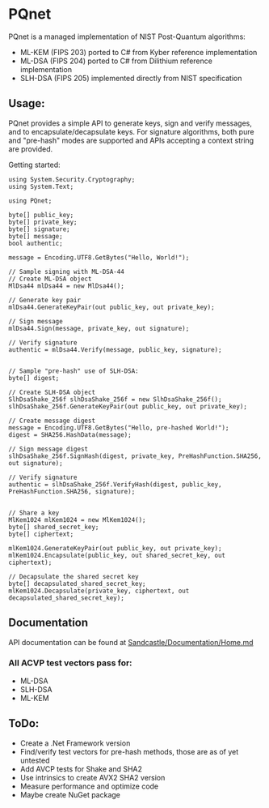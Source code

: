 # PQnet

PQnet is a managed implementation of NIST Post-Quantum algorithms:
 * ML-KEM (FIPS 203) ported to C# from Kyber reference implementation
 * ML-DSA (FIPS 204) ported to C# from Dilithium reference implementation
 * SLH-DSA (FIPS 205) implemented directly from NIST specification

## Usage:
PQnet provides a simple API to generate keys, sign and verify messages, and to encapsulate/decapsulate keys. 
For signature algorithms, both pure and "pre-hash" modes are supported and APIs accepting a context string are provided.

Getting started:

    using System.Security.Cryptography;
    using System.Text;
    
    using PQnet;
    
    byte[] public_key;
    byte[] private_key;
    byte[] signature;
    byte[] message;
    bool authentic;
    
    message = Encoding.UTF8.GetBytes("Hello, World!");
    
    // Sample signing with ML-DSA-44
    // Create ML-DSA object
    MlDsa44 mlDsa44 = new MlDsa44();
    
    // Generate key pair
    mlDsa44.GenerateKeyPair(out public_key, out private_key);
    
    // Sign message
    mlDsa44.Sign(message, private_key, out signature);
    
    // Verify signature
    authentic = mlDsa44.Verify(message, public_key, signature);
    
    
    // Sample "pre-hash" use of SLH-DSA:
    byte[] digest;
    
    // Create SLH-DSA object
    SlhDsaShake_256f slhDsaShake_256f = new SlhDsaShake_256f();
    slhDsaShake_256f.GenerateKeyPair(out public_key, out private_key);
    
    // Create message digest
    message = Encoding.UTF8.GetBytes("Hello, pre-hashed World!");
    digest = SHA256.HashData(message);
    
    // Sign message digest
    slhDsaShake_256f.SignHash(digest, private_key, PreHashFunction.SHA256, out signature);
    
    // Verify signature
    authentic = slhDsaShake_256f.VerifyHash(digest, public_key, PreHashFunction.SHA256, signature);

      
    // Share a key
    MlKem1024 mlKem1024 = new MlKem1024();
    byte[] shared_secret_key;
    byte[] ciphertext;
    
    mlKem1024.GenerateKeyPair(out public_key, out private_key);
    mlKem1024.Encapsulate(public_key, out shared_secret_key, out ciphertext);
    
    // Decapsulate the shared secret key
    byte[] decapsulated_shared_secret_key;
    mlKem1024.Decapsulate(private_key, ciphertext, out decapsulated_shared_secret_key);
 

## Documentation
  API documentation can be found at 
  [Sandcastle/Documentation/Home.md](Sandcastle/Documentation/Home.md)

### All ACVP test vectors pass for:
  - ML-DSA 
  - SLH-DSA
  - ML-KEM

## ToDo:
  - Create a .Net Framework version
  - Find/verify test vectors for pre-hash methods, those are as of yet untested
  - Add AVCP tests for Shake and SHA2
  - Use intrinsics to create AVX2 SHA2 version
  - Measure performance and optimize code
  - Maybe create NuGet package






